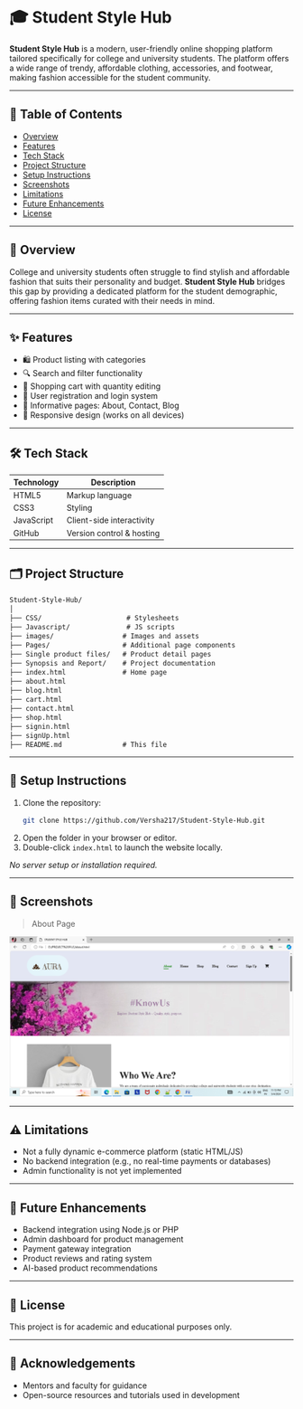 # 🎓 Student Style Hub

**Student Style Hub** is a modern, user-friendly online shopping platform tailored specifically for college and university students. The platform offers a wide range of trendy, affordable clothing, accessories, and footwear, making fashion accessible for the student community.

---

## 📌 Table of Contents

- [Overview](#-overview)
- [Features](#-features)
- [Tech Stack](#-tech-stack)
- [Project Structure](#-project-structure)
- [Setup Instructions](#-setup-instructions)
- [Screenshots](#-screenshots)
- [Limitations](#-limitations)
- [Future Enhancements](#-future-enhancements)
- [License](#-license)

---

## 📖 Overview

College and university students often struggle to find stylish and affordable fashion that suits their personality and budget. **Student Style Hub** bridges this gap by providing a dedicated platform for the student demographic, offering fashion items curated with their needs in mind.

---

## ✨ Features

- 🛍️ Product listing with categories
- 🔍 Search and filter functionality
- 🛒 Shopping cart with quantity editing
- 🔐 User registration and login system
- 📄 Informative pages: About, Contact, Blog
- 📱 Responsive design (works on all devices)

---

## 🛠 Tech Stack

| Technology | Description                    |
|------------|--------------------------------|
| HTML5      | Markup language                |
| CSS3       | Styling                        |
| JavaScript | Client-side interactivity      |
| GitHub     | Version control & hosting      |


---

## 🗂️ Project Structure

```
Student-Style-Hub/
│
├── CSS/                     # Stylesheets
├── Javascript/              # JS scripts
├── images/                 # Images and assets
├── Pages/                  # Additional page components
├── Single product files/   # Product detail pages
├── Synopsis and Report/    # Project documentation
├── index.html              # Home page
├── about.html
├── blog.html
├── cart.html
├── contact.html
├── shop.html
├── signin.html
├── signUp.html
├── README.md               # This file
```

---

## 🚀 Setup Instructions

1. Clone the repository:
   ```bash
   git clone https://github.com/Versha217/Student-Style-Hub.git
   ```
2. Open the folder in your browser or editor.
3. Double-click `index.html` to launch the website locally.

_No server setup or installation required._

---

## 📸 Screenshots

> About Page

![About](./Screenshots/About.png)

---

## ⚠️ Limitations

- Not a fully dynamic e-commerce platform (static HTML/JS)
- No backend integration (e.g., no real-time payments or databases)
- Admin functionality is not yet implemented

---

## 🔮 Future Enhancements

- Backend integration using Node.js or PHP
- Admin dashboard for product management
- Payment gateway integration
- Product reviews and rating system
- AI-based product recommendations

---

## 📄 License

This project is for academic and educational purposes only.

---

## 🙌 Acknowledgements

- Mentors and faculty for guidance
- Open-source resources and tutorials used in development
